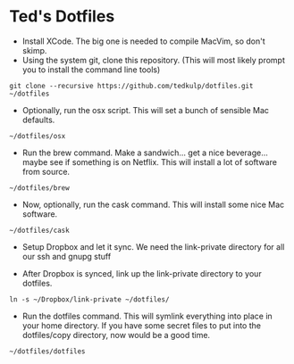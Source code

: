 # Ted's Dotfiles

* Install XCode. The big one is needed to compile MacVim, so don't skimp.
* Using the system git, clone this repository. (This will most likely prompt you
  to install the command line tools)

```
git clone --recursive https://github.com/tedkulp/dotfiles.git ~/dotfiles
```

* Optionally, run the osx script. This will set a bunch of sensible Mac defaults.

```
~/dotfiles/osx
```

* Run the brew command. Make a sandwich... get a nice beverage...  maybe see if something
  is on Netflix. This will install a lot of software from source.

```
~/dotfiles/brew
```

* Now, optionally, run the cask command. This will install some nice Mac software.

```
~/dotfiles/cask
```

* Setup Dropbox and let it sync. We need the link-private directory for all our ssh and
  gnupg stuff

* After Dropbox is synced, link up the link-private directory to your dotfiles.

```
ln -s ~/Dropbox/link-private ~/dotfiles/
```

* Run the dotfiles command. This will symlink everything into place in your home
  directory. If you have some secret files to put into the dotfiles/copy directory,
  now would be a good time.

```
~/dotfiles/dotfiles
```
